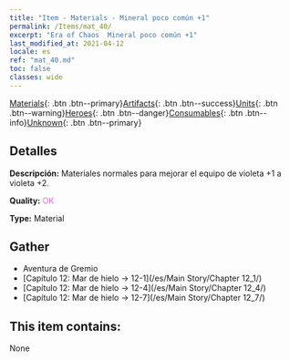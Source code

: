 ```yaml
---
title: "Item - Materials - Mineral poco común +1"
permalink: /Items/mat_40/
excerpt: "Era of Chaos  Mineral poco común +1"
last_modified_at: 2021-04-12
locale: es
ref: "mat_40.md"
toc: false
classes: wide
---
```

 [Materials](/es/Items/){: .btn .btn--primary}[Artifacts](/es/Items/Artifacts/){: .btn .btn--success}[Units](/es/Items/Units/){: .btn .btn--warning}[Heroes](/es/Items/Heroes/){: .btn .btn--danger}[Consumables](/es/Items/Consumables/){: .btn .btn--info}[Unknown](/es/Items/Unknown/){: .btn .btn--primary}

## Detalles
 **Descripción:** Materiales normales para mejorar el equipo de violeta +1 a violeta +2.

 **Quality:** <span style="color: #DA70D6">OK</span>

 **Type:** Material

## Gather

*    Aventura de Gremio 
*    [Capítulo 12: Mar de hielo -> 12-1](/es/Main Story/Chapter 12_1/) 
*    [Capítulo 12: Mar de hielo -> 12-4](/es/Main Story/Chapter 12_4/) 
*    [Capítulo 12: Mar de hielo -> 12-7](/es/Main Story/Chapter 12_7/) 

## This item contains:

  None

